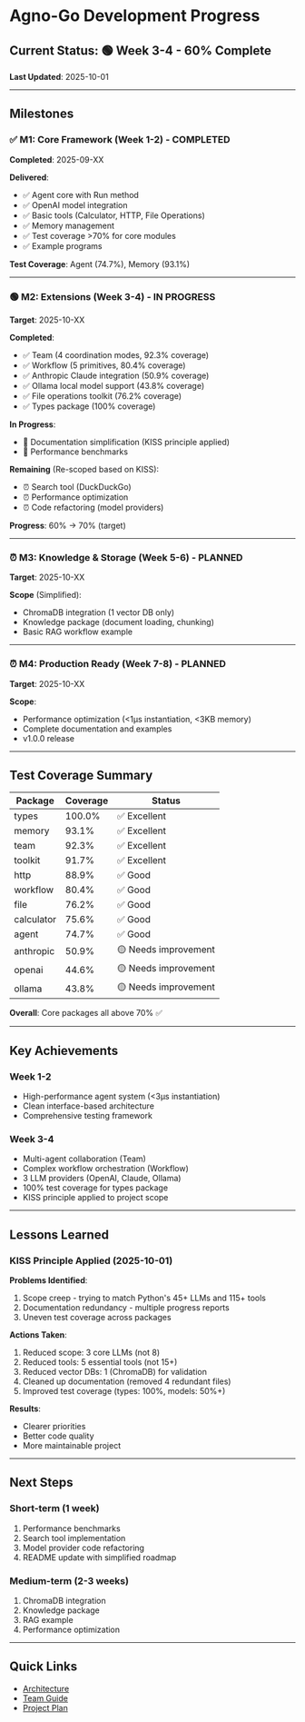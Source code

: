 # Agno-Go Development Progress

## Current Status: 🟢 Week 3-4 - 60% Complete

**Last Updated**: 2025-10-01

---

## Milestones

### ✅ M1: Core Framework (Week 1-2) - COMPLETED
**Completed**: 2025-09-XX

**Delivered**:
- ✅ Agent core with Run method
- ✅ OpenAI model integration
- ✅ Basic tools (Calculator, HTTP, File Operations)
- ✅ Memory management
- ✅ Test coverage >70% for core modules
- ✅ Example programs

**Test Coverage**: Agent (74.7%), Memory (93.1%)

---

### 🟢 M2: Extensions (Week 3-4) - IN PROGRESS
**Target**: 2025-10-XX

**Completed**:
- ✅ Team (4 coordination modes, 92.3% coverage)
- ✅ Workflow (5 primitives, 80.4% coverage)
- ✅ Anthropic Claude integration (50.9% coverage)
- ✅ Ollama local model support (43.8% coverage)
- ✅ File operations toolkit (76.2% coverage)
- ✅ Types package (100% coverage)

**In Progress**:
- 🔨 Documentation simplification (KISS principle applied)
- 🔨 Performance benchmarks

**Remaining** (Re-scoped based on KISS):
- ⏰ Search tool (DuckDuckGo)
- ⏰ Performance optimization
- ⏰ Code refactoring (model providers)

**Progress**: 60% → 70% (target)

---

### ⏰ M3: Knowledge & Storage (Week 5-6) - PLANNED
**Target**: 2025-10-XX

**Scope** (Simplified):
- ChromaDB integration (1 vector DB only)
- Knowledge package (document loading, chunking)
- Basic RAG workflow example

---

### ⏰ M4: Production Ready (Week 7-8) - PLANNED
**Target**: 2025-10-XX

**Scope**:
- Performance optimization (<1μs instantiation, <3KB memory)
- Complete documentation and examples
- v1.0.0 release

---

## Test Coverage Summary

| Package | Coverage | Status |
|---------|----------|--------|
| types | 100.0% | ✅ Excellent |
| memory | 93.1% | ✅ Excellent |
| team | 92.3% | ✅ Excellent |
| toolkit | 91.7% | ✅ Excellent |
| http | 88.9% | ✅ Good |
| workflow | 80.4% | ✅ Good |
| file | 76.2% | ✅ Good |
| calculator | 75.6% | ✅ Good |
| agent | 74.7% | ✅ Good |
| anthropic | 50.9% | 🟡 Needs improvement |
| openai | 44.6% | 🟡 Needs improvement |
| ollama | 43.8% | 🟡 Needs improvement |

**Overall**: Core packages all above 70% ✅

---

## Key Achievements

### Week 1-2
- High-performance agent system (<3μs instantiation)
- Clean interface-based architecture
- Comprehensive testing framework

### Week 3-4
- Multi-agent collaboration (Team)
- Complex workflow orchestration (Workflow)
- 3 LLM providers (OpenAI, Claude, Ollama)
- 100% test coverage for types package
- KISS principle applied to project scope

---

## Lessons Learned

### KISS Principle Applied (2025-10-01)

**Problems Identified**:
1. Scope creep - trying to match Python's 45+ LLMs and 115+ tools
2. Documentation redundancy - multiple progress reports
3. Uneven test coverage across packages

**Actions Taken**:
1. Reduced scope: 3 core LLMs (not 8)
2. Reduced tools: 5 essential tools (not 15+)
3. Reduced vector DBs: 1 (ChromaDB) for validation
4. Cleaned up documentation (removed 4 redundant files)
5. Improved test coverage (types: 100%, models: 50%+)

**Results**:
- Clearer priorities
- Better code quality
- More maintainable project

---

## Next Steps

### Short-term (1 week)
1. Performance benchmarks
2. Search tool implementation
3. Model provider code refactoring
4. README update with simplified roadmap

### Medium-term (2-3 weeks)
1. ChromaDB integration
2. Knowledge package
3. RAG example
4. Performance optimization

---

## Quick Links
- [Architecture](ARCHITECTURE.md)
- [Team Guide](TEAM_GUIDE.md)
- [Project Plan](PROJECT_PLAN.md)

